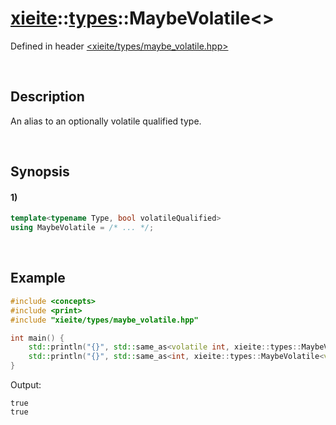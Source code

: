 # [xieite](../../xieite.md)\:\:[types](../../types.md)\:\:MaybeVolatile\<\>
Defined in header [<xieite/types/maybe_volatile.hpp>](../../../include/xieite/types/maybe_volatile.hpp)

&nbsp;

## Description
An alias to an optionally volatile qualified type.

&nbsp;

## Synopsis
#### 1)
```cpp
template<typename Type, bool volatileQualified>
using MaybeVolatile = /* ... */;
```

&nbsp;

## Example
```cpp
#include <concepts>
#include <print>
#include "xieite/types/maybe_volatile.hpp"

int main() {
    std::println("{}", std::same_as<volatile int, xieite::types::MaybeVolatile<int, true>>);
    std::println("{}", std::same_as<int, xieite::types::MaybeVolatile<volatile int, false>>);
}
```
Output:
```
true
true
```
